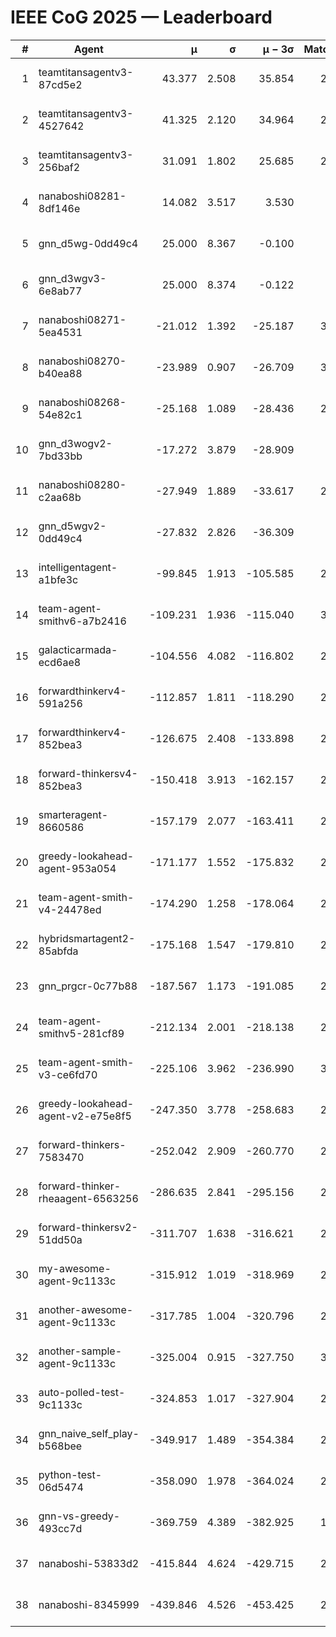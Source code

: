# IEEE CoG 2025 — Leaderboard

| # | Agent | μ | σ | μ − 3σ | Matches | Updated |
|---:|---|---:|---:|---:|---:|---|
| 1 | teamtitansagentv3-87cd5e2 | 43.377 | 2.508 | 35.854 | 2600 | 2025-08-29 08:04 |
| 2 | teamtitansagentv3-4527642 | 41.325 | 2.120 | 34.964 | 2860 | 2025-08-29 08:04 |
| 3 | teamtitansagentv3-256baf2 | 31.091 | 1.802 | 25.685 | 2960 | 2025-08-29 08:04 |
| 4 | nanaboshi08281-8df146e | 14.082 | 3.517 | 3.530 | 70 | 2025-08-29 08:04 |
| 5 | gnn_d5wg-0dd49c4 | 25.000 | 8.367 | -0.100 | 80 | 2025-08-29 08:04 |
| 6 | gnn_d3wgv3-6e8ab77 | 25.000 | 8.374 | -0.122 | 98 | 2025-08-29 08:04 |
| 7 | nanaboshi08271-5ea4531 | -21.012 | 1.392 | -25.187 | 3220 | 2025-08-29 08:04 |
| 8 | nanaboshi08270-b40ea88 | -23.989 | 0.907 | -26.709 | 3200 | 2025-08-29 08:04 |
| 9 | nanaboshi08268-54e82c1 | -25.168 | 1.089 | -28.436 | 2960 | 2025-08-29 08:04 |
| 10 | gnn_d3wogv2-7bd33bb | -17.272 | 3.879 | -28.909 | 108 | 2025-08-29 08:04 |
| 11 | nanaboshi08280-c2aa68b | -27.949 | 1.889 | -33.617 | 2600 | 2025-08-29 08:04 |
| 12 | gnn_d5wgv2-0dd49c4 | -27.832 | 2.826 | -36.309 | 100 | 2025-08-29 08:04 |
| 13 | intelligentagent-a1bfe3c | -99.845 | 1.913 | -105.585 | 2700 | 2025-08-29 08:04 |
| 14 | team-agent-smithv6-a7b2416 | -109.231 | 1.936 | -115.040 | 3100 | 2025-08-29 08:04 |
| 15 | galacticarmada-ecd6ae8 | -104.556 | 4.082 | -116.802 | 2980 | 2025-08-29 08:04 |
| 16 | forwardthinkerv4-591a256 | -112.857 | 1.811 | -118.290 | 2533 | 2025-08-29 08:04 |
| 17 | forwardthinkerv4-852bea3 | -126.675 | 2.408 | -133.898 | 2151 | 2025-08-29 08:04 |
| 18 | forward-thinkersv4-852bea3 | -150.418 | 3.913 | -162.157 | 2405 | 2025-08-29 08:04 |
| 19 | smarteragent-8660586 | -157.179 | 2.077 | -163.411 | 2142 | 2025-08-29 08:04 |
| 20 | greedy-lookahead-agent-953a054 | -171.177 | 1.552 | -175.832 | 2694 | 2025-08-29 08:04 |
| 21 | team-agent-smith-v4-24478ed | -174.290 | 1.258 | -178.064 | 2678 | 2025-08-29 08:04 |
| 22 | hybridsmartagent2-85abfda | -175.168 | 1.547 | -179.810 | 2577 | 2025-08-29 08:04 |
| 23 | gnn_prgcr-0c77b88 | -187.567 | 1.173 | -191.085 | 2730 | 2025-08-29 08:04 |
| 24 | team-agent-smithv5-281cf89 | -212.134 | 2.001 | -218.138 | 2820 | 2025-08-29 08:04 |
| 25 | team-agent-smith-v3-ce6fd70 | -225.106 | 3.962 | -236.990 | 3258 | 2025-08-29 08:04 |
| 26 | greedy-lookahead-agent-v2-e75e8f5 | -247.350 | 3.778 | -258.683 | 2686 | 2025-08-29 08:04 |
| 27 | forward-thinkers-7583470 | -252.042 | 2.909 | -260.770 | 2820 | 2025-08-29 08:04 |
| 28 | forward-thinker-rheaagent-6563256 | -286.635 | 2.841 | -295.156 | 2524 | 2025-08-29 08:04 |
| 29 | forward-thinkersv2-51dd50a | -311.707 | 1.638 | -316.621 | 2604 | 2025-08-29 08:04 |
| 30 | my-awesome-agent-9c1133c | -315.912 | 1.019 | -318.969 | 2840 | 2025-08-29 08:04 |
| 31 | another-awesome-agent-9c1133c | -317.785 | 1.004 | -320.796 | 2520 | 2025-08-29 08:04 |
| 32 | another-sample-agent-9c1133c | -325.004 | 0.915 | -327.750 | 3020 | 2025-08-29 08:04 |
| 33 | auto-polled-test-9c1133c | -324.853 | 1.017 | -327.904 | 2920 | 2025-08-29 08:04 |
| 34 | gnn_naive_self_play-b568bee | -349.917 | 1.489 | -354.384 | 2420 | 2025-08-29 08:04 |
| 35 | python-test-06d5474 | -358.090 | 1.978 | -364.024 | 2750 | 2025-08-29 08:04 |
| 36 | gnn-vs-greedy-493cc7d | -369.759 | 4.389 | -382.925 | 1920 | 2025-08-29 08:04 |
| 37 | nanaboshi-53833d2 | -415.844 | 4.624 | -429.715 | 2160 | 2025-08-29 08:04 |
| 38 | nanaboshi-8345999 | -439.846 | 4.526 | -453.425 | 2280 | 2025-08-29 08:04 |
